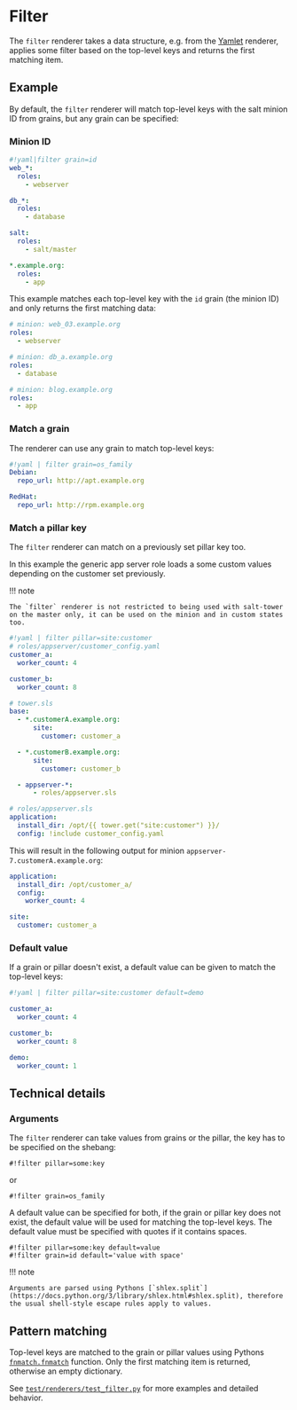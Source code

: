 # Filter

The `filter` renderer takes a data structure, e.g. from the [Yamlet](yamlet.md) renderer, applies some filter based on the top-level keys and returns the first matching item.

## Example

By default, the `filter` renderer will match top-level keys with the salt minion ID from grains, but any grain can be specified:

### Minion ID

```yaml
#!yaml|filter grain=id
web_*:
  roles:
    - webserver

db_*:
  roles:
    - database

salt:
  roles:
    - salt/master

*.example.org:
  roles:
    - app
```

This example matches each top-level key with the `id` grain (the minion ID) and only returns the first matching data:

```yaml
# minion: web_03.example.org
roles:
  - webserver

# minion: db_a.example.org
roles:
  - database

# minion: blog.example.org
roles:
  - app
```


### Match a grain


The renderer can use any grain to match top-level keys:

```yaml
#!yaml | filter grain=os_family
Debian:
  repo_url: http://apt.example.org

RedHat:
  repo_url: http://rpm.example.org
```


### Match a pillar key

The `filter` renderer can match on a previously set pillar key too.

In this example the generic app server role loads a some custom values depending on the customer set previously.

!!! note

    The `filter` renderer is not restricted to being used with salt-tower on the master only, it can be used on the minion and in custom states too.

```yaml
#!yaml | filter pillar=site:customer
# roles/appserver/customer_config.yaml
customer_a:
  worker_count: 4

customer_b:
  worker_count: 8
```

```yaml
# tower.sls
base:
  - *.customerA.example.org:
      site:
        customer: customer_a

  - *.customerB.example.org:
      site:
        customer: customer_b

  - appserver-*:
      - roles/appserver.sls
```

```yaml
# roles/appserver.sls
application:
  install_dir: /opt/{{ tower.get("site:customer") }}/
  config: !include customer_config.yaml
```

This will result in the following output for minion `appserver-7.customerA.example.org`:

```yaml
application:
  install_dir: /opt/customer_a/
  config:
    worker_count: 4

site:
  customer: customer_a
```


### Default value

If a grain or pillar doesn't exist, a default value can be given to match the top-level keys:

```yaml
#!yaml | filter pillar=site:customer default=demo

customer_a:
  worker_count: 4

customer_b:
  worker_count: 8

demo:
  worker_count: 1
```

## Technical details

### Arguments

The `filter` renderer can take values from grains or the pillar, the key has to be specified on the shebang:

```
#!filter pillar=some:key
```

or

```
#!filter grain=os_family
```

A default value can be specified for both, if the grain or pillar key does not exist, the default value will be used for matching the top-level keys. The default value must be specified with quotes if it contains spaces.

```
#!filter pillar=some:key default=value
#!filter grain=id default='value with space'
```

!!! note

    Arguments are parsed using Pythons [`shlex.split`](https://docs.python.org/3/library/shlex.html#shlex.split), therefore the usual shell-style escape rules apply to values.

## Pattern matching

Top-level keys are matched to the grain or pillar values using Pythons [`fnmatch.fnmatch`](https://docs.python.org/3/library/fnmatch.html) function. Only the first matching item is returned, otherwise an empty dictionary.

See [`test/renderers/test_filter.py`](https://github.com/jgraichen/salt-tower/blob/main/test/renderers/test_filter.py) for more examples and detailed behavior.
